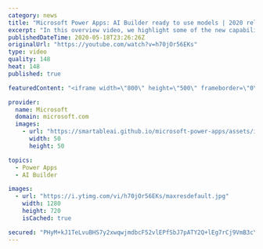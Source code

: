 ```yaml
---
category: news
title: "Microsoft Power Apps: AI Builder ready to use models | 2020 release wave 1 overview"
excerpt: "In this overview video, we highlight some of the new capabilities included in the latest update to Microsoft Power Apps, AI Builder ready to use models.     Here are the capabilities covered:   • Entity extraction helps you by identifying and extracting people, dates, places, locations, etc. from text"
publishedDateTime: 2020-05-18T23:26:26Z
originalUrl: "https://youtube.com/watch?v=h70jOr56EKs"
type: video
quality: 148
heat: 148
published: true

featuredContent: "<iframe width=\"800\" height=\"500\" frameborder=\"0\" src=\"https://www.youtube.com/embed/h70jOr56EKs\" allow=\"accelerometer; autoplay; encrypted-media; gyroscope; picture-in-picture\" allowfullscreen></iframe>"

provider:
  name: Microsoft
  domain: microsoft.com
  images:
    - url: "https://smartableai.github.io/microsoft-power-apps/assets/images/organizations/microsoft.com-50x50.jpg"
      width: 50
      height: 50

topics:
  - Power Apps
  - AI Builder

images:
  - url: "https://i.ytimg.com/vi/h70jOr56EKs/maxresdefault.jpg"
    width: 1280
    height: 720
    isCached: true

secured: "PHyM+kJ1TeLvuBHS7y2xwqwjmdbcF52vlEPfSbJ7pATY2Q+lEg7rCj9VmB3cYRwjuVOYuQV5vVB6LHMdFX1p3DhmrWsy9VC4fi9Bx8IcBYUxtu1vCW0/e14wxZ+JVyAeHPpwSdsPGrXfERc8gIMYJNTilVQMZaMHT/veUwckCkF7LNiGjggpjwFZLOhJmUsL3h3qlBsDknRpWKoaGkImAWZclfsJcDxaEvWSvLbzzK9U6wvoEPCRdxuBHeThHWomsfpzogGfTtnXUuYpsVSfZXw9vDXebFWpnpZsnrpM/V0jzbjk08tvUbPL7KjA85H3YWE6MXkntcUSk5a9y0YhznoWsgQ/h4dlAxxrZMv/2BAv118AqU8UQlvkeYT42ZU72QyCuQmiOBeAbU8QA4EloBfOvDkOxFrmFU6p+V3UKIG0Wz6odywx6cgYTVhn40IL;ZXFX3j6leDmGGdB9qiF/OA=="
---
```


